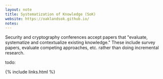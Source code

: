```yaml
---
layout: note
title: Systematization of Knowledge (SoK)
website: https://oaklandsok.github.io/
notes:
---
```


Security and cryptography conferences accept papers that
"evaluate, systematize and contextualize existing knowledge."
These include survey papers, evaluate competing approaches, etc.
rather than doing incremental research.

todo:

{% include links.html %}
